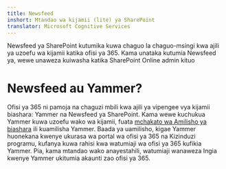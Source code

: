 ```yaml
---
title: Newsfeed
inshort: Mtandao wa kijamii (lite) ya SharePoint
translator: Microsoft Cognitive Services
---
```



Newsfeed ya SharePoint kutumika kuwa chaguo la chaguo-msingi kwa ajili ya uzoefu wa kijamii katika ofisi ya 365. Kama unataka kutumia Newsfeed ya, wewe unaweza kuiwasha katika SharePoint Online admin kituo

# Newsfeed au Yammer?
Ofisi ya 365 ni pamoja na chaguzi mbili kwa ajili ya vipengee vya kijamii biashara: Yammer na Newsfeed ya SharePoint. Kama wewe kuchukua Yammer kuwa uzoefu wako wa kijamii, fuata [mchakato wa Amilisho ya biashara](https://support.office.com/en-us/article/Enterprise-Activation-process-4f924c74-87d2-49d0-a4f6-cba3ce2b0e7c) ili kuamilisha Yammer. Baada ya uamilisho, kigae Yammer huonekana kwenye ukurasa wa portal wa ofisi ya 365 na Kizinduzi programu, kufanya kuwa rahisi kwa watumiaji wa ofisi ya 365 kufikia Yammer. Pia, kama mtandao wako anayestahili, watumiaji wanaweza Ingia kwenye Yammer ukitumia akaunti zao ofisi ya 365.



